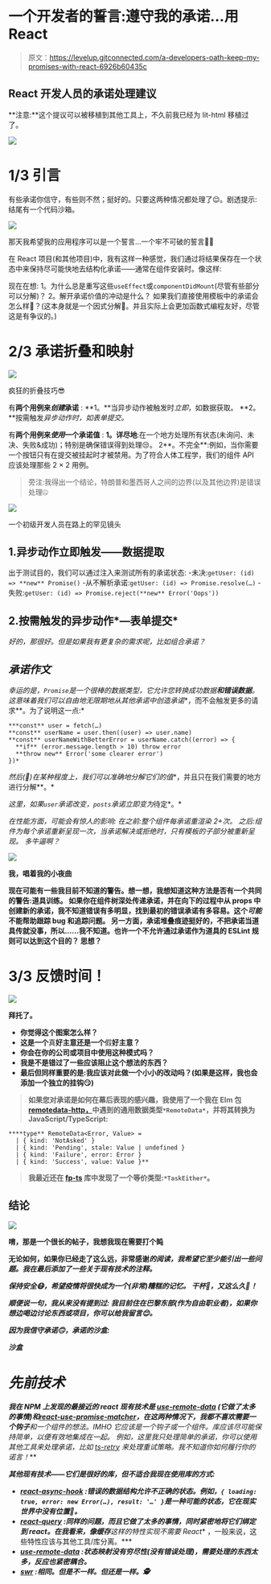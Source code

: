 # 一个开发者的誓言:遵守我的承诺…用 React

> 原文：<https://levelup.gitconnected.com/a-developers-oath-keep-my-promises-with-react-6926b60435c>

## React 开发人员的承诺处理建议

**注意:**这个提议可以被移植到其他工具上，不久前我已经为 lit-html 移植过了。

![](img/5598d1514b54020c8602f7c9fc87ac51.png)

# 1/3 引言

有些承诺你信守，有些则不然；挺好的。只要这两种情况都处理了😌。剧透提示:结尾有一个代码沙箱。

![](img/f13bd4a8666d8800e641b659823e8bf6.png)

那天我希望我的应用程序可以是一个誓言…一个牢不可破的誓言🧙‍♀️

在 React 项目(和其他项目)中，我有这样一种感觉，我们通过将结果保存在一个状态中来保持尽可能快地去结构化承诺——通常在组件安装时。像这样:

现在在想:
1。为什么总是重写这些`useEffect`或`componentDidMount`(尽管有些部分可以分解)？
2。解开承诺价值的冲动是什么？
如果我们直接使用模板中的承诺会怎么样🤔？(这本身就是一个因式分解🤫。并且实际上会更加函数式编程友好，尽管这是有争议的。)

# 2/3 承诺折叠和映射

![](img/84e71269a5b500990981480dc1bf04f2.png)

疯狂的折叠技巧😎

有**两个用例来*创建*承诺** :
**1。**当异步动作被触发时*立即*，如数据获取。
**2。**按需触发*异步动作时，如表单提交。*

有**两个用例来*使用*一个承诺值** :
**1。详尽地**:在一个地方处理所有状态(未询问、未决、失败&成功)；特别是确保错误得到处理😒。
2**。不完全**:例如，当你需要一个按钮只有在提交被挂起时才被禁用。为了符合人体工程学，我们的组件 API 应该处理那些 2 × 2 用例。

> 旁注:我得出一个结论，特朗普和墨西哥人之间的边界(以及其他边界)是错误处理🤐

![](img/31a12e8f4d48c90f533d87f2c5410619.png)

一个初级开发人员在路上的罕见镜头

## 1.异步动作立即触发——数据提取

出于测试目的，我们可以通过注入来测试所有的承诺状态:
-未决:`getUser: (id) => **new** Promise()`
-从不解析承诺:`getUser: (id) => Promise.resolve(…)`
-失败:`getUser: (id) => Promise.reject(**new** Error('Oops'))`

## 2.按需触发的异步动作*—表单提交*

*好的，那很好。但是如果我有更复杂的需求呢，比如组合承诺？*

## *承诺作文*

*幸运的是，`Promise`是一个很棒的数据类型，它允许您转换成功数据**和错误数据**。这意味着我们可以自由地无限期地从其他承诺中创造承诺**，而不会触发更多的请求**。为了说明这一点:*

```
***const** user = fetch(…)
**const** userName = user.then((user) => user.name)
**const** userNameWithBetterError = userName.catch((error) => {
  **if** (error.message.length > 10) throw error
  **throw new** Error('some clearer error')
})*
```

*然后(🤭)在某种程度上，我们可以准确地分解它们的值**，并且只在我们需要的地方进行分解**。*

*这里，如果`user`承诺改变，`posts`承诺立即变为*待定*。*

*在性能方面，可能会有惊人的影响:
*在*之前:整个组件每承诺重渲染 2+次。
*之后:组件为每个承诺重新呈现一次，当承诺解决或拒绝时，只有模板的子部分被重新呈现。
多牛逼啊？**

**![](img/6390bb4a00349aa28277b0cf0990fcd7.png)**

**我，唱着我的小夜曲**

**现在可能有一些我目前不知道的警告。想一想，我想知道这种方法是否有一个共同的警告:道具训练。
如果你在组件树深处传递承诺，并在向下的过程中从 props 中创建新的承诺，我不知道错误有多明显，找到最初的错误承诺有多容易。这个*可能*不能帮助跟踪 bug 和追踪问题。
另一方面，承诺堆叠痕迹挺好的，不把承诺当道具传就没事，所以……我不知道。也许一个不允许通过承诺作为道具的 ESLint 规则可以达到这个目的？
思想？**

# **3/3 反馈时间！**

**![](img/d9121493ac82c638c2652f94850cbca3.png)**

**拜托了。**

*   **你觉得这个图案怎么样？**
*   **这是一个**真**好主意还是一个**假**好主意？**
*   **你会在你的公司或项目中使用这种模式吗？**
*   **我是不是错过了一些应该阻止这个想法的东西？**
*   **最后但同样重要的是:我应该对此做一个小小的改动吗？(如果是这样，我也会添加一个独立的挂钩😏)**

> **如果您对承诺是如何在幕后表现的感兴趣，我使用了一个我在 Elm 包 [remotedata-http，](https://package.elm-lang.org/packages/ohanhi/remotedata-http/latest/)中遇到的通用数据类型`*RemoteData*`，并将其转换为 JavaScript/TypeScript:**

```
****type** RemoteData<Error, Value> =
  | { kind: 'NotAsked' }
  | { kind: 'Pending', stale: Value | undefined }
  | { kind: 'Failure', error: Error }
  | { kind: 'Success', value: Value }**
```

> **我最近还在 [fp-ts](https://gcanti.github.io/fp-ts/modules/TaskEither.ts.html) 库中发现了一个等价类型:`*TaskEither*`。**

## **结论**

**![](img/66cea42e63aa66bd31460fc35b35e747.png)**

**唷，那是一个很长的帖子，我想我现在需要打个盹**

**无论如何，如果你已经走了这么远，非常感谢*的阅读，我希望它至少能引出一些问题。我在最后添加了一些关于现有技术的注释。***

***保持安全😷，希望疫情将很快成为一个(非常)糟糕的记忆。
干杯🤗，又这么久👋！***

***顺便说一句，我从来没有提到过:
我目前住在巴黎东部(作为自由职业者)，如果你想边喝边讨论东西或项目，你可以给我留言😊。***

***因为我信守承诺🙃，承诺的沙盒:***

***沙盒***

# ***先前技术***

***我在 NPM 上发现的最接近的 react 现有技术是 [use-remote-data](https://oyvindberg.github.io/use-remote-data/intro) (它做了太多的事情)和[react-use-promise-matcher](https://www.npmjs.com/package/react-use-promise-matcher)，在这两种情况下，我都不喜欢需要一个钩子**和一个组件**的想法。IMHO 它应该是一个钩子**或**一个组件。库应该尽可能保持简单，以便有效地集成在一起。
例如，这里我只处理简单的承诺，你可以使用其他工具来处理承诺，比如 [ts-retry](https://www.npmjs.com/package/ts-retry) 来处理重试策略。我不知道你如何履行你的诺言！***

***其他现有技术——它们是很好的库，但不适合我现在使用库的方式:***

*   ***[react-async-hook](https://www.npmjs.com/package/react-async-hook) :错误的数据结构允许不正确的状态。例如，`{ loading: true, error: new Error(…), result: '…' }`是一种可能的状态，它在现实世界中没有位置🤷。***
*   ***[react-query](https://react-query.tanstack.com/overview) :同样的问题，而且它做了太多的事情，同时紧密地将它们绑定到 react。在我看来，像缓存**这样的特性实现不需要 React** ，一般来说，这些特性应该与其他工具/库分离。***
*   ***[use-remote-data](https://oyvindberg.github.io/use-remote-data/intro/) :状态映射没有穷尽性(没有错误处理)，需要处理的东西太多，反应也紧密耦合。***
*   ***[swr](https://github.com/vercel/swr) :相同。但是不一样。但还是一样。🕵️‍***